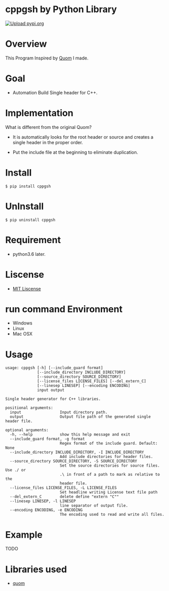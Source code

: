 # cppgsh  by Python Library
[![Upload pypi.org](https://github.com/kirin123kirin/cppgsh/actions/workflows/pypi.yml/badge.svg?branch=v0.1.5)](https://github.com/kirin123kirin/cppgsh/actions/workflows/pypi.yml)

# Overview
This Program Inspired by [Quom](https://github.com/Viatorus/quom#quom) I made.

# Goal
* Automation Build Single header for C++.

# Implementation
What is different from the original Quom?
* It is automatically looks for the root header or source 
and creates a single header in the proper order.

* Put the include file at the beginning to eliminate duplication.

# Install
```
$ pip install cppgsh
```

# UnInstall
```
$ pip uninstall cppgsh
```

# Requirement
* python3.6 later.

# Liscense
* [MIT Liscense](https://github.com/kirin123kirin/cppgsh/blob/master/LICENSE)

# run command Environment
* Windows
* Linux
* Mac OSX

# Usage
```
usage: cppgsh [-h] [--include_guard format]
              [--include_directory INCLUDE_DIRECTORY]
              [--source_directory SOURCE_DIRECTORY]
              [--license_files LICENSE_FILES] [--del_extern_C]
              [--linesep LINESEP] [--encoding ENCODING]
              input output

Single header generator for C++ libraries.

positional arguments:
  input                 Input directory path.
  output                Output file path of the generated single header file.

optional arguments:
  -h, --help            show this help message and exit
  --include_guard format, -g format
                        Regex format of the include guard. Default: None
  --include_directory INCLUDE_DIRECTORY, -I INCLUDE_DIRECTORY
                        Add include directories for header files.
  --source_directory SOURCE_DIRECTORY, -S SOURCE_DIRECTORY
                        Set the source directories for source files. Use ./ or
                        .\ in front of a path to mark as relative to the
                        header file.
  --license_files LICENSE_FILES, -L LICENSE_FILES
                        Set headline writing License text file path
  --del_extern_C        delete define "extern "C""
  --linesep LINESEP, -l LINESEP
                        line separator of output file.
  --encoding ENCODING, -e ENCODING
                        The encoding used to read and write all files.

```
# Example
TODO

# Libraries used
* [quom](https://pypi.org/project/quom)

